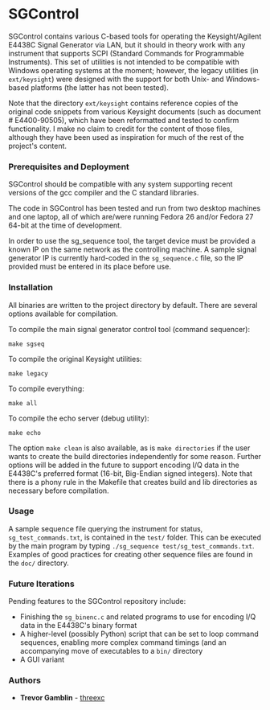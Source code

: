 # SGControl

SGControl contains various C-based tools for operating the Keysight/Agilent
E4438C Signal Generator via LAN, but it should in theory work with any instrument
that supports SCPI (Standard Commands for Programmable Instruments). This set of
utilities is not intended to be compatible with Windows operating systems at the
moment; however, the legacy utilities (in ```ext/keysight```) were designed with
the support for both Unix- and Windows-based platforms (the latter has not been
tested).

Note that the directory ```ext/keysight``` contains reference copies of the
original code snippets from various Keysight documents (such as document #
E4400-90505), which have been reformatted and tested to confirm functionality. I
make no claim to credit for the content of those files, although they have been
used as inspiration for much of the rest of the project's content.

### Prerequisites and Deployment

SGControl should be compatible with any system supporting recent versions of
the gcc compiler and the C standard libraries.

The code in SGControl has been tested and run from two desktop machines and one
laptop, all of which are/were running Fedora 26 and/or Fedora 27 64-bit at the
time of development.

In order to use the sg_sequence tool, the target device must be provided a known
IP on the same network as the controlling machine. A sample signal generator IP
is currently hard-coded in the ```sg_sequence.c``` file, so the IP provided must
be entered in its place before use.

### Installation

All binaries are written to the project directory by default. There are several
options available for compilation.


To compile the main signal generator control tool (command sequencer):

```
make sgseq
```

To compile the original Keysight utilities:

```
make legacy
```

To compile everything:

```
make all
```

To compile the echo server (debug utility):

```
make echo
```

The option ```make clean``` is also available, as is ```make directories``` if
the user wants to create the build directories independently for some reason.
Further options will be added in the future to support encoding I/Q data in the
E4438C's preferred format (16-bit, Big-Endian signed integers). Note that
there is a phony rule in the Makefile that creates build and lib directories as
necessary before compilation.

### Usage

A sample sequence file querying the instrument for status, ```sg_test_commands.txt```,
is contained in the ```test/``` folder. This can be executed by the main program by
typing ```./sg_sequence test/sg_test_commands.txt```. Examples of good practices
for creating other sequence files are found in the ```doc/``` directory.

### Future Iterations

Pending features to the SGControl repository include:

* Finishing the ```sg_binenc.c``` and related programs to use for encoding I/Q
data in the E4438C's binary format
* A higher-level (possibly Python) script that can be set to loop command sequences,
enabling more complex command timings (and an accompanying move of executables to a
```bin/``` directory
* A GUI variant

### Authors

* **Trevor Gamblin** - [threexc](https://github.com/threexc)
